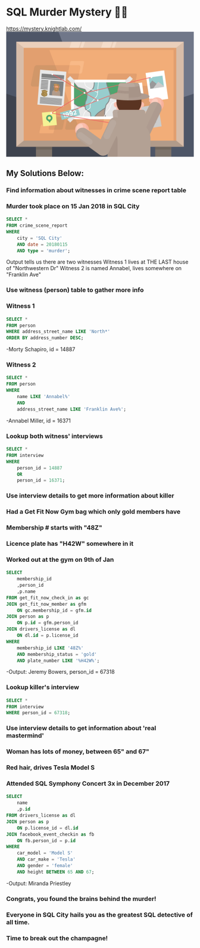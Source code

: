 # SQL Murder Mystery 🕵️‍♂️

https://mystery.knightlab.com/
![alt text](image.png)

## My Solutions Below:

### Find information about witnesses in crime scene report table
### Murder took place on 15 Jan 2018 in SQL City
```sql
SELECT *
FROM crime_scene_report
WHERE 
	city = 'SQL City'
	AND date = 20180115
	AND type = 'murder';
```
Output tells us there are two witnesses
Witness 1 lives at THE LAST house of "Northwestern Dr"
Witness 2 is named Annabel, lives somewhere on "Franklin Ave"

### Use witness (person) table to gather more info
### Witness 1
```sql
SELECT *
FROM person
WHERE address_street_name LIKE 'North*'
ORDER BY address_number DESC;
```
-Morty Schapiro, id = 14887

### Witness 2
```sql
SELECT *
FROM person
WHERE 
	name LIKE 'Annabel%'
	AND
	address_street_name LIKE 'Franklin Ave%';
```
-Annabel Miller, id = 16371

### Lookup both witness' interviews
```sql
SELECT *
FROM interview
WHERE 
	person_id = 14887
	OR
	person_id = 16371;
```

### Use interview details to get more information about killer
### Had a Get Fit Now Gym bag which only gold members have
### Membership # starts with "48Z"
### Licence plate has "H42W" somewhere in it
### Worked out at the gym on 9th of Jan
```sql
SELECT 
	membership_id
	,person_id
	,p.name
FROM get_fit_now_check_in as gc
JOIN get_fit_now_member as gfm
	ON gc.membership_id = gfm.id
JOIN person as p
	ON p.id = gfm.person_id
JOIN drivers_license as dl
	ON dl.id = p.license_id
WHERE 
	membership_id LIKE '48Z%'
	AND membership_status = 'gold'
	AND plate_number LIKE '%H42W%';
```
-Output: Jeremy Bowers, person_id = 67318

### Lookup killer's interview
```sql
SELECT *
FROM interview
WHERE person_id = 67318;
```

### Use interview details to get information about 'real mastermind'
### Woman has lots of money, between 65" and 67"
### Red hair, drives Tesla Model S
### Attended SQL Symphony Concert 3x in December 2017
```sql
SELECT
	name
	,p.id
FROM drivers_license as dl
JOIN person as p
	ON p.license_id = dl.id
JOIN facebook_event_checkin as fb
	ON fb.person_id = p.id
WHERE 
	car_model = 'Model S'
	AND car_make = 'Tesla'
	AND gender = 'female'
	AND height BETWEEN 65 AND 67;
```
-Output: Miranda Priestley

### Congrats, you found the brains behind the murder! 
### Everyone in SQL City hails you as the greatest SQL detective of all time. 
### Time to break out the champagne!
